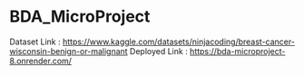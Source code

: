 # BDA_MicroProject

Dataset Link : https://www.kaggle.com/datasets/ninjacoding/breast-cancer-wisconsin-benign-or-malignant
Deployed Link : https://bda-microproject-8.onrender.com/
